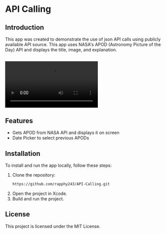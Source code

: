 # API Calling

## Introduction
This app was created to demonstrate the use of json API calls using publicly available API source. This app uses NASA's APOD (Astronomy Picture of the Day) API and displays the title, image, and explanation.
##
![Example of App Running](https://i.rap.ph/example-bVQtdg3u.mp4)

## Features
- Gets APOD from NASA API and displays it on screen
- Date Picker to select previous APODs


## Installation
To install and run the app locally, follow these steps:
1. Clone the repository:
   ```bash
   https://github.com/rapphy243/API-Calling.git
   ```
2. Open the project in Xcode.
3. Build and run the project.

## License
This project is licensed under the MIT License.
